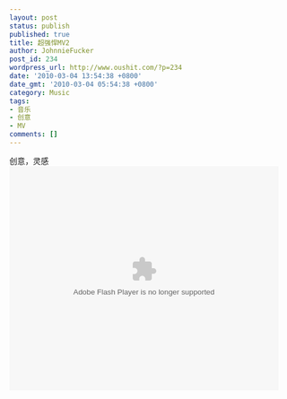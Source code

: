 ```yaml
---
layout: post
status: publish
published: true
title: 超强悍MV2
author: JohnnieFucker
post_id: 234
wordpress_url: http://www.oushit.com/?p=234
date: '2010-03-04 13:54:38 +0800'
date_gmt: '2010-03-04 05:54:38 +0800'
category: Music
tags:
- 音乐
- 创意
- MV
comments: []
---
```

<p>创意，灵感<br />
<embed src="http://player.youku.com/player.php/sid/38816005/v.swf" quality="high" width="480" height="400" align="middle" allowScriptAccess="sameDomain" type="application/x-shockwave-flash"></embed></p>
